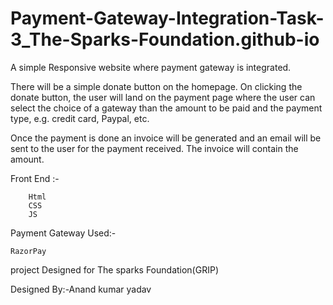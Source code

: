 # Payment-Gateway-Integration-Task-3_The-Sparks-Foundation.github-io
A simple Responsive website where payment gateway is integrated.

There will be a simple donate button on the homepage. On clicking the donate button,
the user will land on the payment page where the user can select the choice of a gateway 
than the amount to be paid and the payment type, e.g. credit card, Paypal, etc.

Once the payment is done an invoice will be generated and an email will be sent to the user
for the payment received. The invoice will contain the amount.

  
  Front End :-
        
        Html
        CSS
        JS


Payment Gateway Used:- 

    RazorPay
    
project Designed for The sparks Foundation(GRIP)



Designed By:-Anand kumar yadav
    
